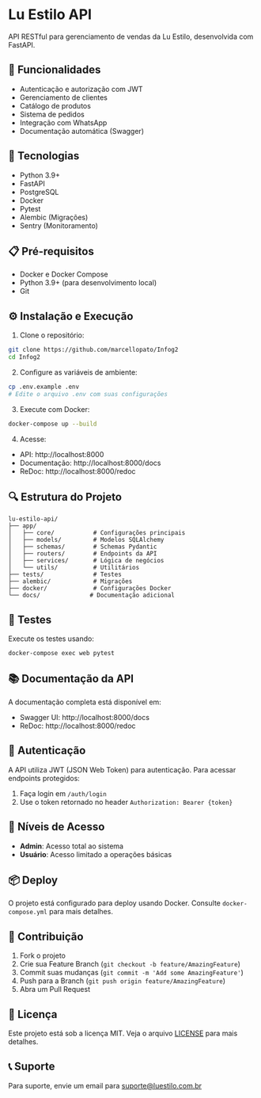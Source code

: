 # Lu Estilo API

API RESTful para gerenciamento de vendas da Lu Estilo, desenvolvida com FastAPI.

## 🚀 Funcionalidades

- Autenticação e autorização com JWT
- Gerenciamento de clientes
- Catálogo de produtos
- Sistema de pedidos
- Integração com WhatsApp
- Documentação automática (Swagger)

## 🔧 Tecnologias

- Python 3.9+
- FastAPI
- PostgreSQL
- Docker
- Pytest
- Alembic (Migrações)
- Sentry (Monitoramento)

## 📋 Pré-requisitos

- Docker e Docker Compose
- Python 3.9+ (para desenvolvimento local)
- Git

## ⚙️ Instalação e Execução

1. Clone o repositório:
```bash
git clone https://github.com/marcellopato/Infog2
cd Infog2
```

2. Configure as variáveis de ambiente:
```bash
cp .env.example .env
# Edite o arquivo .env com suas configurações
```

3. Execute com Docker:
```bash
docker-compose up --build
```

4. Acesse:
- API: http://localhost:8000
- Documentação: http://localhost:8000/docs
- ReDoc: http://localhost:8000/redoc

## 🔍 Estrutura do Projeto

```
lu-estilo-api/
├── app/
│   ├── core/           # Configurações principais
│   ├── models/         # Modelos SQLAlchemy
│   ├── schemas/        # Schemas Pydantic
│   ├── routers/        # Endpoints da API
│   ├── services/       # Lógica de negócios
│   └── utils/          # Utilitários
├── tests/              # Testes
├── alembic/            # Migrações
├── docker/             # Configurações Docker
└── docs/              # Documentação adicional
```

## 🧪 Testes

Execute os testes usando:

```bash
docker-compose exec web pytest
```

## 📚 Documentação da API

A documentação completa está disponível em:

- Swagger UI: http://localhost:8000/docs
- ReDoc: http://localhost:8000/redoc

## 🔐 Autenticação

A API utiliza JWT (JSON Web Token) para autenticação. Para acessar endpoints protegidos:

1. Faça login em `/auth/login`
2. Use o token retornado no header `Authorization: Bearer {token}`

## 👥 Níveis de Acesso

- **Admin**: Acesso total ao sistema
- **Usuário**: Acesso limitado a operações básicas

## 📦 Deploy

O projeto está configurado para deploy usando Docker. Consulte `docker-compose.yml` para mais detalhes.

## 🤝 Contribuição

1. Fork o projeto
2. Crie sua Feature Branch (`git checkout -b feature/AmazingFeature`)
3. Commit suas mudanças (`git commit -m 'Add some AmazingFeature'`)
4. Push para a Branch (`git push origin feature/AmazingFeature`)
5. Abra um Pull Request

## 📄 Licença

Este projeto está sob a licença MIT. Veja o arquivo [LICENSE](LICENSE) para mais detalhes.

## 📞 Suporte

Para suporte, envie um email para suporte@luestilo.com.br
